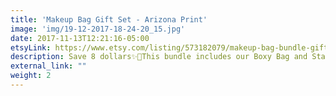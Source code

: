```yaml
---
title: 'Makeup Bag Gift Set - Arizona Print'
image: 'img/19-12-2017-18-24-20_15.jpg'
date: 2017-11-13T12:21:16-05:00
etsyLink: https://www.etsy.com/listing/573182079/makeup-bag-bundle-gift-set-arizona-print?ref=shop_home_active_16
description: Save 8 dollars✨🎉This bundle includes our Boxy Bag and Stand Up Bag, perfect gift!!These bags are great for travel and storage and organization.Each Lined with sturdy interfacing and handle attached to the side.Lined with ProSoft® Food Safe Waterproof PUL Fabric to wipe clean during use. Each stand up bag has a strong metal zipper. Fabric pattern image will vary slightly and be unique for each bag.Boxy Bag Measurements:• 9" long• 5 1/2" tall• 5" wideStand Up Bag Measurements:•9 1/4"long•6 1/2" tall•4 1/4" widely Save 8 dollars✨🎉This bundle includes our Boxy Bag and Stand Up Bag, perfect gift!!These bags are great for travel and storage and organization.Each Lined with sturdy interfacing and handle attached to the side.Lined with ProSoft® Food Safe Waterproof PUL Fabric to wipe clean during use. Each stand up bag has a strong metal zipper. Fabric pattern image will vary slightly and be unique for each bag.Boxy Bag Measurements:• 9" long• 5 1/2" tall• 5" wideStand Up Bag Measurements:•9 1/4"long•6 1/2" tall•4 1/4" widely + More – Less
external_link: ""
weight: 2
---
```

